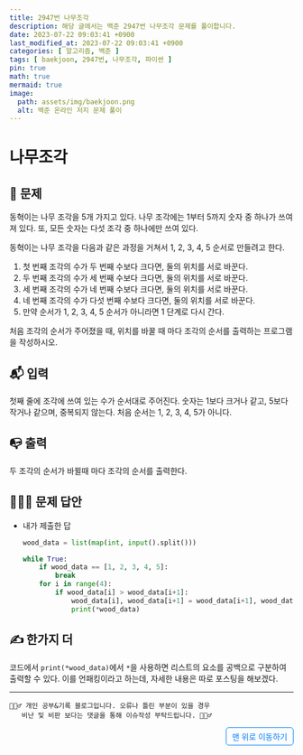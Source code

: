 ```yaml
---
title: 2947번 나무조각
description: 해당 글에서는 백준 2947번 나무조각 문제를 풀이합니다.
date: 2023-07-22 09:03:41 +0900
last_modified_at: 2023-07-22 09:03:41 +0900
categories: [ 알고리즘, 백준 ]
tags: [ baekjoon, 2947번, 나무조각, 파이썬 ]
pin: true
math: true
mermaid: true
image:
  path: assets/img/baekjoon.png
  alt: 백준 온라인 저지 문제 풀이
---
```

    
# 나무조각
## 📃 문제
동혁이는 나무 조각을 5개 가지고 있다. 나무 조각에는 1부터 5까지 숫자 중 하나가 쓰여져 있다. 또, 모든 숫자는 다섯 조각 중 하나에만 쓰여 있다.

동혁이는 나무 조각을 다음과 같은 과정을 거쳐서 1, 2, 3, 4, 5 순서로 만들려고 한다.

1. 첫 번째 조각의 수가 두 번째 수보다 크다면, 둘의 위치를 서로 바꾼다.
2. 두 번째 조각의 수가 세 번째 수보다 크다면, 둘의 위치를 서로 바꾼다.
3. 세 번째 조각의 수가 네 번째 수보다 크다면, 둘의 위치를 서로 바꾼다.
4. 네 번째 조각의 수가 다섯 번째 수보다 크다면, 둘의 위치를 서로 바꾼다.
5. 만약 순서가 1, 2, 3, 4, 5 순서가 아니라면 1 단계로 다시 간다.

처음 조각의 순서가 주어졌을 때, 위치를 바꿀 때 마다 조각의 순서를 출력하는 프로그램을 작성하시오.

## 📬 입력
첫째 줄에 조각에 쓰여 있는 수가 순서대로 주어진다. 숫자는 1보다 크거나 같고, 5보다 작거나 같으며, 중복되지 않는다. 처음 순서는 1, 2, 3, 4, 5가 아니다.

## 📭 출력
두 조각의 순서가 바뀔때 마다 조각의 순서를 출력한다.

## 🙆🏻‍♂️ 문제 답안

- 내가 제출한 답
    ```python
    wood_data = list(map(int, input().split()))

    while True:
        if wood_data == [1, 2, 3, 4, 5]:
            break
        for i in range(4):
            if wood_data[i] > wood_data[i+1]:
                wood_data[i], wood_data[i+1] = wood_data[i+1], wood_data[i]
                print(*wood_data)
    ```
    
## ✍️ 한가지 더
코드에서 `print(*wood_data)`에서 `*`을 사용하면 리스트의 요소를 공백으로 구분하여 출력할 수 있다. 이를 언패킹이라고 하는데, 자세한 내용은 따로 포스팅을 해보겠다.

***

    🙋🏻‍♂️ 개인 공부&기록 블로그입니다. 오류나 틀린 부분이 있을 경우 
       비난 및 비판 보다는 댓글을 통해 이슈작성 부탁드립니다. 🙋🏻‍♂️

<a href="#" style="display: inline-block; padding: 5px 10px; color: #007bff; text-decoration: none; border: 0.5px solid #007bff; border-radius: 5px; float: right;">맨 위로 이동하기</a>
